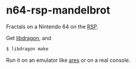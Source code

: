 # n64-rsp-mandelbrot

Fractals on a Nintendo 64 on the [RSP](https://n64brew.dev/wiki/Reality_Signal_Processor).

Get [libdragon](https://libdragon.dev/), and

```sh
$ libdragon make
```

Run it on an emulator like [ares](https://ares-emu.net/) or on a real console.
